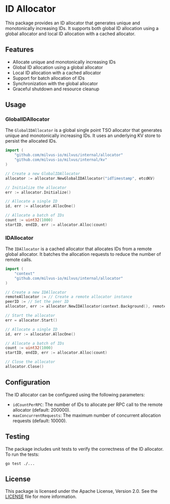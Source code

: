 # ID Allocator

This package provides an ID allocator that generates unique and monotonically increasing IDs. It supports both global ID allocation using a global allocator and local ID allocation with a cached allocator.

## Features

- Allocate unique and monotonically increasing IDs
- Global ID allocation using a global allocator
- Local ID allocation with a cached allocator
- Support for batch allocation of IDs
- Synchronization with the global allocator
- Graceful shutdown and resource cleanup

## Usage

### GlobalIDAllocator

The `GlobalIDAllocator` is a global single point TSO allocator that generates unique and monotonically increasing IDs. It uses an underlying KV store to persist the allocated IDs.

```go
import (
    "github.com/milvus-io/milvus/internal/allocator"
    "github.com/milvus-io/milvus/internal/kv"
)

// Create a new GlobalIDAllocator
allocator := allocator.NewGlobalIDAllocator("idTimestamp", etcdKV)

// Initialize the allocator
err := allocator.Initialize()

// Allocate a single ID
id, err := allocator.AllocOne()

// Allocate a batch of IDs
count := uint32(1000)
startID, endID, err := allocator.Alloc(count)
```

### IDAllocator

The `IDAllocator` is a cached allocator that allocates IDs from a remote global allocator. It batches the allocation requests to reduce the number of remote calls.

```go
import (
    "context"
    "github.com/milvus-io/milvus/internal/allocator"
)

// Create a new IDAllocator
remoteAllocator := // Create a remote allocator instance
peerID := // Set the peer ID
allocator, err := allocator.NewIDAllocator(context.Background(), remoteAllocator, peerID)

// Start the allocator
err = allocator.Start()

// Allocate a single ID
id, err := allocator.AllocOne()

// Allocate a batch of IDs
count := uint32(1000)
startID, endID, err := allocator.Alloc(count)

// Close the allocator
allocator.Close()
```

## Configuration

The ID allocator can be configured using the following parameters:

- `idCountPerRPC`: The number of IDs to allocate per RPC call to the remote allocator (default: 200000).
- `maxConcurrentRequests`: The maximum number of concurrent allocation requests (default: 10000).

## Testing

The package includes unit tests to verify the correctness of the ID allocator. To run the tests:

```shell
go test ./...
```

## License

This package is licensed under the Apache License, Version 2.0. See the [LICENSE](LICENSE) file for more information.
